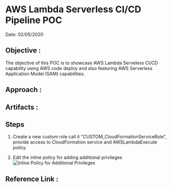 # **AWS Lambda Serverless CI/CD Pipeline POC**
Date: 02/05/2020

## Objective : 
The objective of this POC is to showcase AWS Lambda Serveless CI/CD capability using AWS code deploy and also featuring AWS Serverless Application Model (SAM) capabilities.
## Approach : 


## Artifacts : 


## Steps 
1. Create a new custom role call it "CUSTOM_CloudFormationServiceRole", provide access to CloudFormation service and AWSLambdaExecute policy.

2. Edit the inline policy for adding additional privileges 
![Inline Policy for Additional Privileges ](https://user-images.githubusercontent.com/5097017/73839199-6b60d580-483b-11ea-9b62-2196eb4c8f50.png)



## Reference Link :